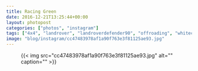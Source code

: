 ```yaml
---
title: Racing Green
date: 2016-12-21T13:25:44+00:00
layout: photopost
categories: ["photos", "instagram"]
tags: ["4x4", "landrover", "landroverdefender90", "offroading", "whitecliff4x4", "motorsport"]
image: "blog/instagram/cc47483978af1a90f763e3f81125ae93.jpg"
---
```


<figure class="photo photo--square">
  {{< img src="cc47483978af1a90f763e3f81125ae93.jpg" alt="" caption="" >}}

</figure>


